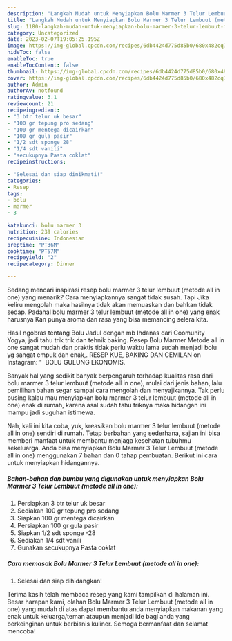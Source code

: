 ```yaml
---
description: "Langkah Mudah untuk Menyiapkan Bolu Marmer 3 Telur Lembuut (metode all in one){ yang Bikin Ngiler,  Menu Buat lebaran"
title: "Langkah Mudah untuk Menyiapkan Bolu Marmer 3 Telur Lembuut (metode all in one){ yang Bikin Ngiler,  Menu Buat lebaran"
slug: 1180-langkah-mudah-untuk-menyiapkan-bolu-marmer-3-telur-lembuut-metode-all-in-one-yang-bikin-ngiler-menu-buat-lebaran
category: Uncategorized
date: 2023-02-07T19:05:25.195Z
image: https://img-global.cpcdn.com/recipes/6db4424d775d85b0/680x482cq70/bolu-marmer-3-telur-lembuut-metode-all-in-one-foto-resep-utama.jpg
hideToc: false
enableToc: true
enableTocContent: false
thumbnail: https://img-global.cpcdn.com/recipes/6db4424d775d85b0/680x482cq70/bolu-marmer-3-telur-lembuut-metode-all-in-one-foto-resep-utama.jpg
cover: https://img-global.cpcdn.com/recipes/6db4424d775d85b0/680x482cq70/bolu-marmer-3-telur-lembuut-metode-all-in-one-foto-resep-utama.jpg
author: Admin
authorAv: notfound
ratingvalue: 3.1
reviewcount: 21
recipeingredient:
- "3 btr telur uk besar"
- "100 gr tepung pro sedang"
- "100 gr mentega dicairkan"
- "100 gr gula pasir"
- "1/2 sdt sponge 28"
- "1/4 sdt vanili"
- "secukupnya Pasta coklat"
recipeinstructions:

- "Selesai dan siap dinikmati!"
categories:
- Resep
tags:
- bolu
- marmer
- 3

katakunci: bolu marmer 3 
nutrition: 239 calories
recipecuisine: Indonesian
preptime: "PT36M"
cooktime: "PT57M"
recipeyield: "2"
recipecategory: Dinner

---
```



Sedang mencari inspirasi resep bolu marmer 3 telur lembuut (metode all in one) yang menarik? Cara menyiapkannya sangat tidak susah. Tapi Jika keliru mengolah maka hasilnya tidak akan memuaskan dan bahkan tidak sedap. Padahal bolu marmer 3 telur lembuut (metode all in one) yang enak harusnya Kan punya aroma dan rasa yang bisa memancing selera kita.


Hasil ngobras tentang Bolu Jadul dengan mb Ihdanas dari Coomunity Yogya, jadi tahu trik trik dan tehnik baking. Resep Bolu Marmer Metode all in one sangat mudah dan praktis tidak perlu waktu lama sudah menjadi bolu yg sangat empuk dan enak,. RESEP KUE, BAKING DAN CEMILAN on Instagram: &#34; ️ BOLU GULUNG EKONOMIS.

Banyak hal yang sedikit banyak berpengaruh terhadap kualitas rasa dari bolu marmer 3 telur lembuut (metode all in one), mulai dari jenis bahan, lalu pemilihan bahan segar sampai cara mengolah dan menyajikannya. Tak perlu pusing kalau mau menyiapkan bolu marmer 3 telur lembuut (metode all in one) enak di rumah, karena asal sudah tahu triknya maka hidangan ini mampu jadi suguhan istimewa.


Nah, kali ini kita coba, yuk, kreasikan bolu marmer 3 telur lembuut (metode all in one) sendiri di rumah. Tetap berbahan yang sederhana, sajian ini bisa memberi manfaat untuk membantu menjaga kesehatan tubuhmu sekeluarga. Anda bisa menyiapkan Bolu Marmer 3 Telur Lembuut (metode all in one) menggunakan 7 bahan dan 0 tahap pembuatan. Berikut ini cara untuk menyiapkan hidangannya.

<!--inarticleads1-->

##### Bahan-bahan dan bumbu yang digunakan untuk menyiapkan Bolu Marmer 3 Telur Lembuut (metode all in one):

1. Persiapkan 3 btr telur uk besar
1. Sediakan 100 gr tepung pro sedang
1. Siapkan 100 gr mentega dicairkan
1. Persiapkan 100 gr gula pasir
1. Siapkan 1/2 sdt sponge -28
1. Sediakan 1/4 sdt vanili
1. Gunakan secukupnya Pasta coklat




<!--inarticleads2-->

##### Cara memasak Bolu Marmer 3 Telur Lembuut (metode all in one):


1. Selesai dan siap dihidangkan!



Terima kasih telah membaca resep yang kami tampilkan di halaman ini. Besar harapan kami, olahan Bolu Marmer 3 Telur Lembuut (metode all in one) yang mudah di atas dapat membantu anda menyiapkan makanan yang enak untuk keluarga/teman ataupun menjadi ide bagi anda yang berkeinginan untuk berbisnis kuliner. Semoga bermanfaat dan selamat mencoba!
